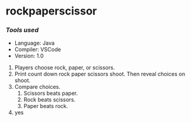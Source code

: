 # rockpaperscissor

### *Tools used*
- Language: Java 
- Compiler: VSCode
- Version: 1.0



1. Players choose rock, paper, or scissors. 
2. Print count down rock paper scissors shoot. Then reveal choices on shoot. 
3. Compare choices.
   1. Scissors beats paper.
   2. Rock beats scissors.
   3. Paper beats rock. 
4. yes